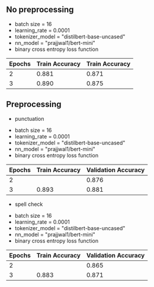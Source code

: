 ## No preprocessing

- batch size = 16
- learning_rate = 0.0001
- tokenizer_model = "distilbert-base-uncased"
- nn_model = "prajjwal1/bert-mini"
- binary cross entropy loss function

| Epochs | Train Accuracy | Train Accuracy |
| ------ | -------------- | -------------- |
| 2      | 0.881          | 0.871          |
| 3      | 0.890          | 0.875          |

## Preprocessing
+ punctuation
- batch size = 16
- learning_rate = 0.0001
- tokenizer_model = "distilbert-base-uncased"
- nn_model = "prajjwal1/bert-mini"
- binary cross entropy loss function

| Epochs | Train Accuracy | Validation Accuracy |
| ------ | -------------- | -------------- |
| 2      |                | 0.876          |
| 3      | 0.893          | 0.881          |

+ spell check
- batch size = 16
- learning_rate = 0.0001
- tokenizer_model = "distilbert-base-uncased"
- nn_model = "prajjwal1/bert-mini"
- binary cross entropy loss function

| Epochs | Train Accuracy | Validation Accuracy |
| ------ | -------------- | -------------- |
| 2      |                | 0.865          |
| 3      | 0.883          | 0.871          |